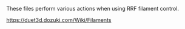 These files perform various actions when using RRF filament control.

https://duet3d.dozuki.com/Wiki/Filaments
